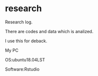 # research
Research log.</p>
There are codes and data which is analized.</p>
I use this for deback.</p>
</p>
My PC</p>
OS:ubuntu18.04LST</p>
Software:Rstudio</p>
